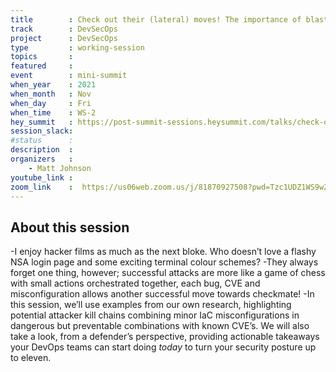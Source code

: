 ```yaml
---
title        : Check out their (lateral) moves! The importance of blast radius in DevSecOps
track        : DevSecOps
project      : DevSecOps
type         : working-session
topics       :
featured     :
event        : mini-summit
when_year    : 2021
when_month   : Nov
when_day     : Fri
when_time    : WS-2
hey_summit   : https://post-summit-sessions.heysummit.com/talks/check-out-their-lateral-moves-the-importance-of-blast-radius-in-devsecops/?preview=1
session_slack:
#status      : 
description  :
organizers   :
    - Matt Johnson
youtube_link : 
zoom_link    :  https://us06web.zoom.us/j/81870927508?pwd=Tzc1UDZ1WS9wZHRCM1FHTGlGdHhhQT09
---
```


## About this session

-I enjoy hacker films as much as the next bloke. Who doesn’t love a flashy NSA login page and some exciting terminal colour schemes? 
-They always forget one thing, however; successful attacks are more like a game of chess with small actions orchestrated together, each bug, CVE and misconfiguration allows another successful move towards checkmate! 
-In this session, we’ll use examples from our own research, highlighting potential attacker kill chains combining minor IaC misconfigurations in dangerous but preventable combinations with known CVE’s. We will also take a look, from a defender’s perspective, providing actionable takeaways your DevOps teams can start doing *today* to turn your security posture up to eleven.
